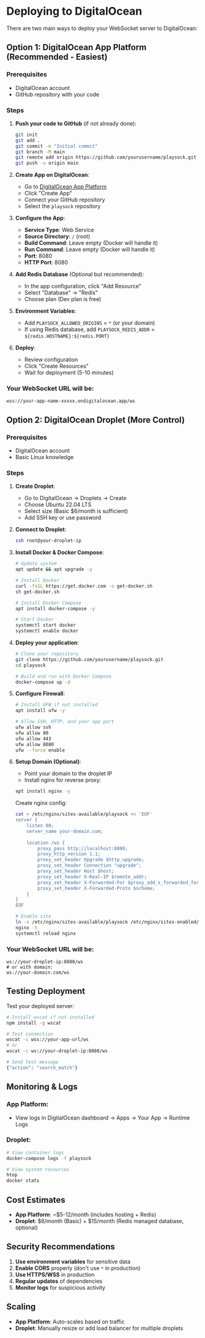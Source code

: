 # Deploying to DigitalOcean

There are two main ways to deploy your WebSocket server to DigitalOcean:

## Option 1: DigitalOcean App Platform (Recommended - Easiest)

### Prerequisites
- DigitalOcean account
- GitHub repository with your code

### Steps

1. **Push your code to GitHub** (if not already done):
   ```bash
   git init
   git add .
   git commit -m "Initial commit"
   git branch -M main
   git remote add origin https://github.com/yourusername/playsock.git
   git push -u origin main
   ```

2. **Create App on DigitalOcean**:
   - Go to [DigitalOcean App Platform](https://cloud.digitalocean.com/apps)
   - Click "Create App"
   - Connect your GitHub repository
   - Select the `playsock` repository

3. **Configure the App**:
   - **Service Type**: Web Service
   - **Source Directory**: `/` (root)
   - **Build Command**: Leave empty (Docker will handle it)
   - **Run Command**: Leave empty (Docker will handle it)
   - **Port**: 8080
   - **HTTP Port**: 8080

4. **Add Redis Database** (Optional but recommended):
   - In the app configuration, click "Add Resource"
   - Select "Database" → "Redis"
   - Choose plan (Dev plan is free)

5. **Environment Variables**:
   - Add `PLAYSOCK_ALLOWED_ORIGINS` = `*` (or your domain)
   - If using Redis database, add `PLAYSOCK_REDIS_ADDR` = `${redis.HOSTNAME}:${redis.PORT}`

6. **Deploy**:
   - Review configuration
   - Click "Create Resources"
   - Wait for deployment (5-10 minutes)

### Your WebSocket URL will be:
```
wss://your-app-name-xxxxx.ondigitalocean.app/ws
```

## Option 2: DigitalOcean Droplet (More Control)

### Prerequisites
- DigitalOcean account
- Basic Linux knowledge

### Steps

1. **Create Droplet**:
   - Go to DigitalOcean → Droplets → Create
   - Choose Ubuntu 22.04 LTS
   - Select size (Basic $6/month is sufficient)
   - Add SSH key or use password

2. **Connect to Droplet**:
   ```bash
   ssh root@your-droplet-ip
   ```

3. **Install Docker & Docker Compose**:
   ```bash
   # Update system
   apt update && apt upgrade -y
   
   # Install Docker
   curl -fsSL https://get.docker.com -o get-docker.sh
   sh get-docker.sh
   
   # Install Docker Compose
   apt install docker-compose -y
   
   # Start Docker
   systemctl start docker
   systemctl enable docker
   ```

4. **Deploy your application**:
   ```bash
   # Clone your repository
   git clone https://github.com/yourusername/playsock.git
   cd playsock
   
   # Build and run with Docker Compose
   docker-compose up -d
   ```

5. **Configure Firewall**:
   ```bash
   # Install UFW if not installed
   apt install ufw -y
   
   # Allow SSH, HTTP, and your app port
   ufw allow ssh
   ufw allow 80
   ufw allow 443
   ufw allow 8080
   ufw --force enable
   ```

6. **Setup Domain (Optional)**:
   - Point your domain to the droplet IP
   - Install nginx for reverse proxy:
   ```bash
   apt install nginx -y
   ```
   
   Create nginx config:
   ```bash
   cat > /etc/nginx/sites-available/playsock << 'EOF'
   server {
       listen 80;
       server_name your-domain.com;
       
       location /ws {
           proxy_pass http://localhost:8080;
           proxy_http_version 1.1;
           proxy_set_header Upgrade $http_upgrade;
           proxy_set_header Connection "upgrade";
           proxy_set_header Host $host;
           proxy_set_header X-Real-IP $remote_addr;
           proxy_set_header X-Forwarded-For $proxy_add_x_forwarded_for;
           proxy_set_header X-Forwarded-Proto $scheme;
       }
   }
   EOF
   
   # Enable site
   ln -s /etc/nginx/sites-available/playsock /etc/nginx/sites-enabled/
   nginx -t
   systemctl reload nginx
   ```

### Your WebSocket URL will be:
```
ws://your-droplet-ip:8080/ws
# or with domain:
ws://your-domain.com/ws
```

## Testing Deployment

Test your deployed server:

```bash
# Install wscat if not installed
npm install -g wscat

# Test connection
wscat -c wss://your-app-url/ws
# or
wscat -c ws://your-droplet-ip:8080/ws

# Send test message
{"action": "search_match"}
```

## Monitoring & Logs

### App Platform:
- View logs in DigitalOcean dashboard → Apps → Your App → Runtime Logs

### Droplet:
```bash
# View container logs
docker-compose logs -f playsock

# View system resources
htop
docker stats
```

## Cost Estimates

- **App Platform**: ~$5-12/month (includes hosting + Redis)
- **Droplet**: $6/month (Basic) + $15/month (Redis managed database, optional)

## Security Recommendations

1. **Use environment variables** for sensitive data
2. **Enable CORS** properly (don't use `*` in production)
3. **Use HTTPS/WSS** in production
4. **Regular updates** of dependencies
5. **Monitor logs** for suspicious activity

## Scaling

- **App Platform**: Auto-scales based on traffic
- **Droplet**: Manually resize or add load balancer for multiple droplets